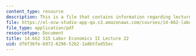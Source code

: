 ```yaml
---
content_type: resource
description: This is a file that contains information regarding lecture 22.
file: https://ol-ocw-studio-app-qa.s3.amazonaws.com/courses/14-662-labor-economics-ii-spring-2015/df6f36feb972629652b21a8b5fad55ec_MIT14_662S15_lecnotes22.pdf
file_type: application/pdf
resourcetype: Document
title: 14.662 S15 Labor Economics II Lecture 22
uid: df6f36fe-b972-6296-52b2-1a8b5fad55ec
---
```

